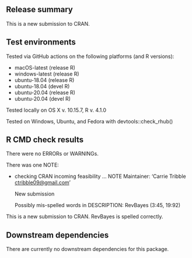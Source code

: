 ## Release summary
This is a new submission to CRAN.

## Test environments
Tested via GitHub actions on the following platforms (and R versions):
* macOS-latest (release R)
* windows-latest (release R)
* ubuntu-18.04 (release R)
* ubuntu-18.04 (devel R)
* ubuntu-20.04 (release R)
* ubuntu-20.04 (devel R)

Tested locally on OS X v. 10.15.7, R v. 4.1.0

Tested on Windows, Ubuntu, and Fedora with devtools::check_rhub()

## R CMD check results 
There were no ERRORs or WARNINGs. 

There was one NOTE:
* checking CRAN incoming feasibility ... NOTE
  Maintainer: ‘Carrie Tribble <ctribble09@gmail.com>’

  New submission

  Possibly mis-spelled words in DESCRIPTION:
    RevBayes (3:45, 19:92)
  
This is a new submission to CRAN. RevBayes is spelled correctly. 

## Downstream dependencies
There are currently no downstream dependencies for this package. 
